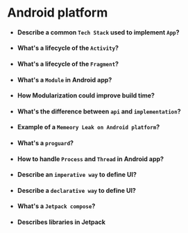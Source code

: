 # Android platform
- #### Describe a common `Tech Stack` used to implement `App`? 
- #### What's a lifecycle of the `Activity`?
- #### What's a lifecycle of the `Fragment`? 
- #### What's a `Module` in Android app?
- #### How Modularization could improve build time?
- #### What's the difference between `api` and `implementation`?
- #### Example of a `Memeory Leak on Android platform`?
- #### What's a `proguard`?
- #### How to handle `Process` and `Thread` in Android app?
- #### Describe an `imperative way` to define UI?
- #### Describe a `declarative way` to define UI?
- #### What's a `Jetpack compose`?
- #### Describes libraries in Jetpack

